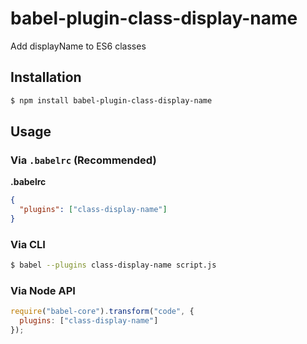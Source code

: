 # babel-plugin-class-display-name

Add displayName to ES6 classes

## Installation

```sh
$ npm install babel-plugin-class-display-name
```

## Usage

### Via `.babelrc` (Recommended)

**.babelrc**

```json
{
  "plugins": ["class-display-name"]
}
```

### Via CLI

```sh
$ babel --plugins class-display-name script.js
```

### Via Node API

```javascript
require("babel-core").transform("code", {
  plugins: ["class-display-name"]
});
```
